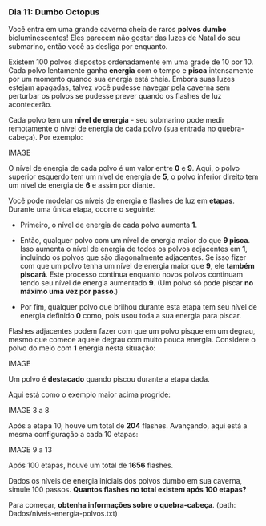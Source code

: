 ### Dia 11: Dumbo Octopus

Você entra em uma grande caverna cheia de raros **polvos dumbo** bioluminescentes! Eles parecem não gostar das luzes de Natal do seu submarino, então você as desliga por enquanto.

Existem 100 polvos dispostos ordenadamente em uma grade de 10 por 10. Cada polvo lentamente ganha **energia** com o tempo e **pisca** intensamente por um momento quando sua energia está cheia. Embora suas luzes estejam apagadas, talvez você pudesse navegar pela caverna sem perturbar os polvos se pudesse prever quando os flashes de luz acontecerão.

Cada polvo tem um **nível de energia** - seu submarino pode medir remotamente o nível de energia de cada polvo (sua entrada no quebra-cabeça). Por exemplo:

IMAGE

O nível de energia de cada polvo é um valor entre **0** e **9**. Aqui, o polvo superior esquerdo tem um nível de energia de **5**, o polvo inferior direito tem um nível de energia de **6** e assim por diante.

Você pode modelar os níveis de energia e flashes de luz em **etapas**. Durante uma única etapa, ocorre o seguinte:

- Primeiro, o nível de energia de cada polvo aumenta **1**.

- Então, qualquer polvo com um nível de energia maior do que **9 pisca**. Isso aumenta o nível de energia de todos os polvos adjacentes em **1**, incluindo os polvos que são diagonalmente adjacentes. Se isso fizer com que um polvo tenha um nível de energia maior que **9**, ele **também piscará**. Este processo continua enquanto novos polvos continuam tendo seu nível de energia aumentado **9**. (Um polvo só pode piscar **no máximo uma vez por passo**.)

- Por fim, qualquer polvo que brilhou durante esta etapa tem seu nível de energia definido **0** como, pois usou toda a sua energia para piscar.

Flashes adjacentes podem fazer com que um polvo pisque em um degrau, mesmo que comece aquele degrau com muito pouca energia. Considere o polvo do meio com **1** energia nesta situação:

IMAGE

Um polvo é **destacado** quando piscou durante a etapa dada.

Aqui está como o exemplo maior acima progride:

IMAGE 3 a 8

Após a etapa 10, houve um total de **204** flashes. Avançando, aqui está a mesma configuração a cada 10 etapas:

IMAGE 9 a 13

Após 100 etapas, houve um total de **1656** flashes.

Dados os níveis de energia iniciais dos polvos dumbo em sua caverna, simule 100 passos. **Quantos flashes no total existem após 100 etapas?**

Para começar, **obtenha informações sobre o quebra-cabeça**. (path: Dados/niveis-energia-polvos.txt)